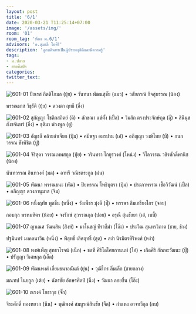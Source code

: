 ```yaml
---
layout: post
title: '6/1'
date: 2020-03-21 T11:25:14+07:00
image: '/assets/img/'
room: '01'
room_tag: 'ห้อง ม.6/1'
advisors: 'อ.สุมาลี โอศิริ'
description: 'ลูกบดินทรเป็นผู้ประพฤติดีและมีความรู้'
tags:
- ม.ปลาย
- สายศิลป์ฯ
categories:
twitter_text:
---
```

![601-01](https://res.cloudinary.com/dbruw74ms/image/upload/c_fit,w_760/v1584766159/601-01_okziak.png)
ปัณรส กิตติโกมล (ยุ้ย) • วันทนา พัฒนสุชัย (แมว) • วลัยภรณ์ กิจสุบรรณ (น้อง)

พรรณมาส วิธุรัติ (ยุ้ย) • ดวงตา ฤทธี (อึ่ง)

![601-02](https://res.cloudinary.com/dbruw74ms/image/upload/c_fit,w_760/v1584766159/601-02_asthbr.png)
สุกัญญา โชติกสถิตย์ (ดี) • ลักขณา แซ่ตั้ง (เปิ้ล) • วิมลัก ตรงประจักษ์กุล (อุ๊) • สินีนุช สังขจันทร์ (อิ๋ง) • ชุติมา พ่วงพูล (ตู่)

![601-03](https://res.cloudinary.com/dbruw74ms/image/upload/c_fit,w_760/v1584766160/601-03_w7sku1.png)
อัญชลี คล้ายลำเจียก (ปุ้ม) • ศมิษฐา อมรปาน (เอ๋) • อภิญญา วงษ์ไทย (บี) • กนกวรรณ ชังพิชิต (ปู)

![601-04](https://res.cloudinary.com/dbruw74ms/image/upload/c_fit,w_760/v1584766159/601-04_mofbzx.png)
จิริสุดา วรรณเทพสกุล (ปุ๋ย) • วรินทรา ไกยูรวงศ์ (โหน่ง) • วิไลวรรณ วชิรศักดิ์พานิช (น้อง)

นันทวรรณ อินทวงศ์ (มด) • อาทรี วณิชตระกูล (ฝน)

![601-05](https://res.cloudinary.com/dbruw74ms/image/upload/c_fit,w_760/v1584766159/601-05_l0epmp.png)
พัฒนา พรรณธนะ (พัฒ) • ปิยพรรณ โพธิบุตรา (ปุ้ม) • ประภาพรรณ เชื้อวิวัฒน์ (เปิ้ล) • อภิญญา ดวงภานุมาส (จิม)

![601-06](https://res.cloudinary.com/dbruw74ms/image/upload/c_fit,w_760/v1584766159/601-06_wyu2x3.png)
หนึ่งฤทัย พูลชื่น (หนึ่ง) • วังเพ็ชร มุ่งดี (ปุ๊) • หรรษา ลิมเกรียงไกร (จอย)

กอบกุล พรหมหิตร (น้อย) • จงรักษ์ สุวรรณกุล (ปอย) • อรุณี อุ่นชัยยา (เอ๋, เบบี้)

![601-07](https://res.cloudinary.com/dbruw74ms/image/upload/c_fit,w_760/v1584766161/601-07_amcktj.png)
ญาเณศ วัฒนสิน (สิงห์) • มาโนชญ์ ทีราซีม่า (โอ๊ะ) • ประวีณ สุนทรวิภาต (ชาย, ช้าง)

ปฐมินทร์ มงคลนาวิน (หนึ่ง) • พิสุทธิ์ เลิศฤทธิ์ (สุด) • สง่า นิรมิตรศิริพงศ์ (หง่า)

![601-08](https://res.cloudinary.com/dbruw74ms/image/upload/c_fit,w_760/v1584766162/601-08_p122qj.png)
พงษ์เพ็ญ สุทธาโรจน์ (เน็ก) • ชลที ศิริโดไศยกานนท์ (โอ๋) • เกิดศิริ กัณหะวัฒนะ (ปุ๊) • ปรัญญา วิเศษกุล (เอ็ด)

![601-09](https://res.cloudinary.com/dbruw74ms/image/upload/c_fit,w_760/v1584766161/601-09_rblnyn.png)
พัฒนพงศ์ เอี่ยมธนาอนันต์ (ยุ่น) • วุฒิไกร ลิ่มเล็ก (ชายกลาง)

มณฑป ไนยกูล (เต้ย) • ฉัตรชัย อักษรศิลป์ (นิ้ง) • วัฒนา ลอยชื่น (โอ๊ะ)

![601-10](https://res.cloudinary.com/dbruw74ms/image/upload/c_fit,w_760/v1584766162/601-10_vlrxl9.png)
ณรงค์ โยธาวุธ (จั๊ก)

จิระศักดิ์ ทองหยวก (นีน) • พุฒิพงศ์ สมบูรณ์สินชัย (จืด) • กำแหง อาจทวีกุล (กบ)
